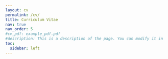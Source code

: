 ```yaml
---
layout: cv
permalink: /cv/
title: Curriculum Vitae
nav: true
nav_order: 5
#cv_pdf: example_pdf.pdf
#description: This is a description of the page. You can modify it in '_pages/cv.md'. You can also change or remove the top pdf download button.
toc:
  sidebar: left
---
```

